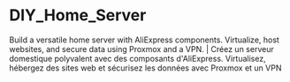 # DIY_Home_Server
Build a versatile home server with AliExpress components. Virtualize, host websites, and secure data using Proxmox and a VPN. |  Créez un serveur domestique polyvalent avec des composants d'AliExpress. Virtualisez, hébergez des sites web et sécurisez les données avec Proxmox et un VPN

